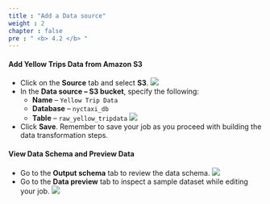 ```yaml
---
title : "Add a Data source"
weight : 2
chapter : false
pre : " <b> 4.2 </b> "
---
```


#### Add Yellow Trips Data from Amazon S3
- Click on the **Source** tab and select **S3**.
![](/images/4.transforming/5.png)
- In the **Data source – S3 bucket**, specify the following:
  - **Name** – `Yellow Trip Data`
  - **Database** – `nyctaxi_db`
  - **Table** – `raw_yellow_tripdata`
![](/images/4.transforming/6.png)
- Click **Save**. Remember to save your job as you proceed with building the data transformation steps.
#### View Data Schema and Preview Data
- Go to the **Output schema** tab to review the data schema.
![](/images/4.transforming/7.png)
- Go to the **Data preview** tab to inspect a sample dataset while editing your job.
![](/images/4.transforming/8.png)